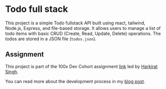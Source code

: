 # Todo full stack

This project is a simple Todo fullstack API built using react, tailwind, Node.js, Express, and file-based storage. It allows users to manage a list of todo items with basic CRUD (Create, Read, Update, Delete) operations. The todos are stored in a JSON file (`todos.json`).

## Assignment

This project is part of the 100x Dev Cohort assignment [link](https://harkirat.classx.co.in/new-courses) led by [Harkirat Singh](https://www.youtube.com/@harkirat1).

You can read more about the development process in my [blog post](https://sunrise-boar-33f.notion.site/Todo-Backend-3554a4e3b40e419f96b83de950ec5e61).

<!-- 
## Installation

### Navigate to the project directory:
```bash
cd todo-backend
```

### Install the dependencies:
```bash
npm install
```

### Create a `todos.json` file in the root directory with the following structure:
```json
[]
```

## Usage

### Start the server:
```bash
node app.js
```

The server will run on `http://localhost:3000`.

## API Endpoints

### Get All Todos

- **Endpoint:** `GET /todos`
- **Description:** Retrieves the list of all todos.
- **Response:**
    ```json
    [
        {
            "id": 1,
            "title": "Sample Todo",
            "completed": false
        },
        
    ]
    ```

### Create a Todo

- **Endpoint:** `POST /todos`
- **Description:** Creates a new todo.
- **Request Body:**
    ```json
    {
        "title": "New Todo",
        "completed": false
    }
    ```
- **Response:**
    ```json
    {
        "message": "todo created successfully"
    }
    ```

### Update a Todo

- **Endpoint:** `PUT /todos/:id`
- **Description:** Updates an existing todo by its ID.
- **Request Body:**
    ```json
    {
        "title": "Updated Todo",
        "completed": true
    }
    ```
- **Response:**
    ```json
    [
        {
            "id": 1,
            "title": "Updated Todo",
            "completed": true
        },
        
    ]
    ```

### Delete a Todo

- **Endpoint:** `DELETE /todos/:id`
- **Description:** Deletes a todo by its ID.
- **Response:**
    ```json
    {
        "message": "todo deleted successfully"
    }
    ```

## Features

- **Create Todos:** Add new tasks to your todo list.
- **Read Todos:** View all tasks in your todo list.
- **Update Todos:** Edit the details of existing tasks.
- **Delete Todos:** Remove tasks from your todo list.

## Dependencies

- **Express** - Web framework for Node.js.
- **body-parser** - Middleware to parse request bodies.
- **fs (File System)** - Node.js module for interacting with the file system.

## License

This project is licensed under the MIT License.
```

This version includes a dedicated "Assignment" section with a link to your blog post, providing context for the project as part of the 100x Dev Cohort. -->



